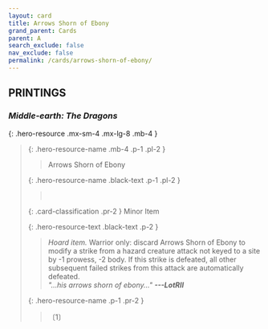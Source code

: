 ```yaml
---
layout: card
title: Arrows Shorn of Ebony
grand_parent: Cards
parent: A
search_exclude: false
nav_exclude: false
permalink: /cards/arrows-shorn-of-ebony/
---
```


## PRINTINGS


### _Middle-earth: The Dragons_

{: .hero-resource .mx-sm-4 .mx-lg-8 .mb-4 }
> {: .hero-resource-name .mb-4 .p-1 .pl-2 }
> > <div class="card-mp"></div>
> > <div class="card-name">Arrows Shorn of Ebony</div>
>
> {: .hero-resource-name .black-text .p-1 .pl-2 }
> > &nbsp;
>
> {: .card-classification .pr-2 }
> Minor Item
>
> {: .hero-resource-text .black-text .p-2 }
> > _Hoard item._ Warrior only: discard Arrows Shorn of Ebony to modify a strike from a hazard creature attack not keyed to a site by -1 prowess, -2 body. If this strike is defeated, all other subsequent failed strikes from this attack are automatically defeated. <br>_"...his arrows shorn of ebony..."_ ***---LotRII*** 
> 
> {: .hero-resource-name .p-1 .pr-2 }
> > <div class="card-shield"></div>
> > <div class="card-corruption">〔1〕</div>
